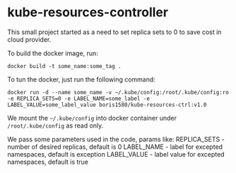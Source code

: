 # kube-resources-controller
This small project started as a need to set replica sets to 0 to save cost in cloud provider.

To build the docker image, run:
```
docker build -t some_name:some_tag .
```

To tun the docker, just run the following command:

```
docker run -d --name some_name -v ~/.kube/config:/root/.kube/config:ro -e REPLICA_SETS=0 -e LABEL_NAME=some_label -e LABEL_VALUE=some_label_value boris1580/kube-resources-ctrl:v1.0
```
We mount the `~/.kube/config` into docker container under `/root/.kube/config` as read only.

We pass some parameters used in the code, params like:
REPLICA_SETS - number of desired replicas, default is 0
LABEL_NAME - label for excepted namespaces, default is exception
LABEL_VALUE - label value for excepted namespaces, default is true



